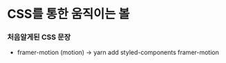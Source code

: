 # CSS를 통한 움직이는 볼

### 처음알게된 CSS 문장
- framer-motion (motion)
-> yarn add styled-components framer-motion